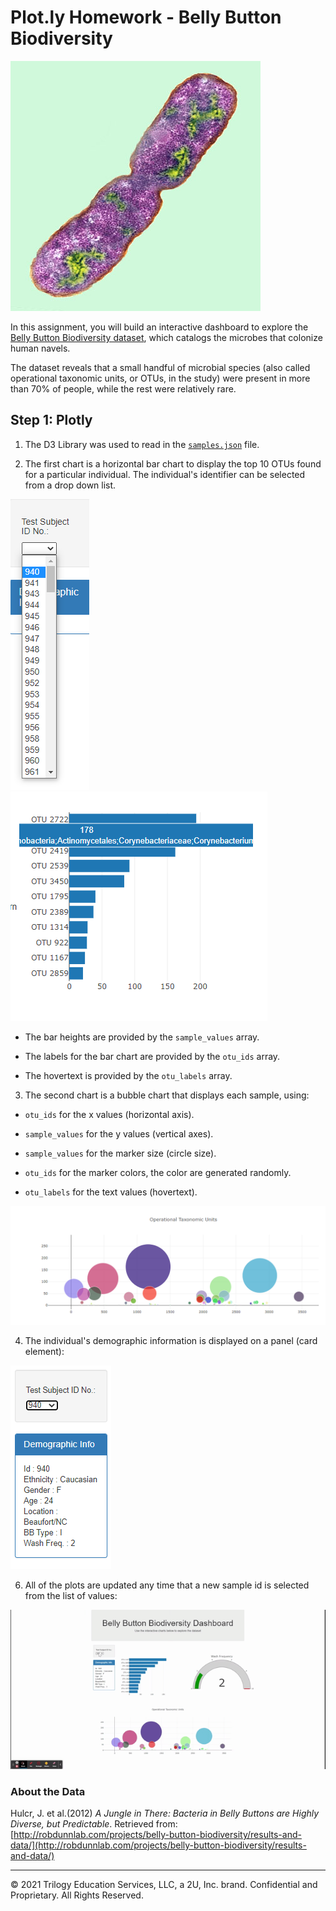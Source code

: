 # Plot.ly Homework - Belly Button Biodiversity

![Bacteria by filterforge.com](Images/bacteria.jpg)

In this assignment, you will build an interactive dashboard to explore the [Belly Button Biodiversity dataset](http://robdunnlab.com/projects/belly-button-biodiversity/), which catalogs the microbes that colonize human navels.

The dataset reveals that a small handful of microbial species (also called operational taxonomic units, or OTUs, in the study) were present in more than 70% of people, while the rest were relatively rare.

## Step 1: Plotly

1. The D3 Library was used to read in the [`samples.json`](./data/samples.json) file.

2. The first chart is a horizontal bar chart to display the top 10 OTUs found for a particular individual.  The individual's identifier can be selected from a drop down list.

![dropdown_List](Images/dropdown1.png)   ![bar Chart](Images/hw01.png)

* The bar heights are provided by the `sample_values` array.

* The labels for the bar chart are provided by the `otu_ids` array.

* The hovertext is provided by the `otu_labels` array.



3. The second chart is a bubble chart that displays each sample, using:

* `otu_ids` for the x values (horizontal axis).

* `sample_values` for the y values (vertical axes).

* `sample_values` for the marker size (circle size).

* `otu_ids` for the marker colors, the color are generated randomly.

* `otu_labels` for the text values (hovertext).

![Bubble Chart](Images/bubble_chart.png)


4. The individual's demographic information is displayed on a panel (card element):

![hw](Images/hw03.png)

6. All of the plots are updated any time that a new sample id is selected from the list of values:

![hw](Images/bb.gif)


### About the Data

Hulcr, J. et al.(2012) _A Jungle in There: Bacteria in Belly Buttons are Highly Diverse, but Predictable_. Retrieved from: [http://robdunnlab.com/projects/belly-button-biodiversity/results-and-data/](http://robdunnlab.com/projects/belly-button-biodiversity/results-and-data/)

- - -

© 2021 Trilogy Education Services, LLC, a 2U, Inc. brand. Confidential and Proprietary. All Rights Reserved.
